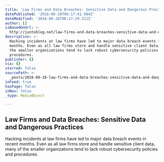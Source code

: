 ```yaml
---
title: 'Law Firms and Data Breaches: Sensitive Data and Dangerous Practices'
datePublished: '2016-08-28T06:17:41.904Z'
dateModified: '2016-08-28T06:17:29.312Z'
author: []
isBasedOnUrl: >-
  http://juntoblog.net/law-firms-and-data-breaches-sensitive-data-and-dangerous-practices/
description: >-
  Hacking incidents at law firms have led to major data breach events in recent
  months. Even as all law firms store and handle sensitive client data, many of
  the smaller organizations tend to lack robust cybersecurity policies and
  procedures.
publisher: {}
via: {}
starred: false
sourcePath: >-
  _posts/2016-08-28-law-firms-and-data-breaches-sensitive-data-and-dangerous-pr.md
inFeed: true
hasPage: false
inNav: false
_type: MediaObject

---
```

<article style=""><h1>Law Firms and Data Breaches: Sensitive Data and Dangerous Practices</h1><p>Hacking incidents at law firms have led to major data breach events in recent months. Even as all law firms store and handle sensitive client data, many of the smaller organizations tend to lack robust cybersecurity policies and procedures.</p></article>